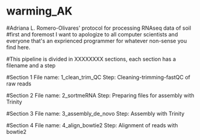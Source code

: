 # warming_AK
#Adriana L. Romero-Olivares' protocol for processing RNAseq data of soil  
#first and foremost I want to apologize to all computer scientists and everyone that's an exprienced programmer for whatever non-sense you find here. 

#This pipeline is divided in XXXXXXXX sections, each section has a filename and a step 

#Section 1
File name: 1_clean_trim_QC 
Step: Cleaning-trimming-fastQC of raw reads

#Section 2
File name: 2_sortmeRNA
Step: Preparing files for assembly with Trinity 

#Section 3
File name: 3_assembly_de_novo
Step: Assembly with Trinity 

#Section 4
File name: 4_align_bowtie2 
Step: Alignment of reads with bowtie2 


